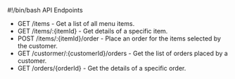 #!/bin/bash
API Endpoints 
-   GET /items - Get a list of all menu items.
-   GET /items/:{itemId} - Get details of a specific item.
-   POST /items/:{itemId}/order - Place an order for the items selected by the customer.
-   GET /custormer/:{customerId}/orders - Get the list of orders placed by a customer.
-   GET /orders/{orderId} - Get the details of a specific order.